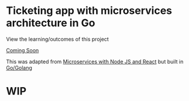 # Ticketing app with microservices architecture in Go


View the learning/outcomes of this project

[Coming Soon](#)



This was adapted from [Microservices with Node JS and React](https://www.youtube.com/playlist?list=PLMhLdUN2ZKJ0NS8LmbRC6uRDLDoJsiMuD)
but built in [Go/Golang](https://go.dev/)

# WIP
